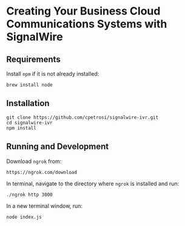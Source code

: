 # Creating Your Business Cloud Communications Systems with SignalWire

## Requirements

Install `npm` if it is not already installed:

```
brew install node
```


## Installation

```
git clone https://github.com/cpetrosi/signalwire-ivr.git
cd signalwire-ivr
npm install
```

## Running and Development


Download `ngrok` from:

```
https://ngrok.com/download
```

In terminal, navigate to the directory where `ngrok` is installed and run:

```
./ngrok http 3000
```

In a new terminal window, run:

```
node index.js
```
